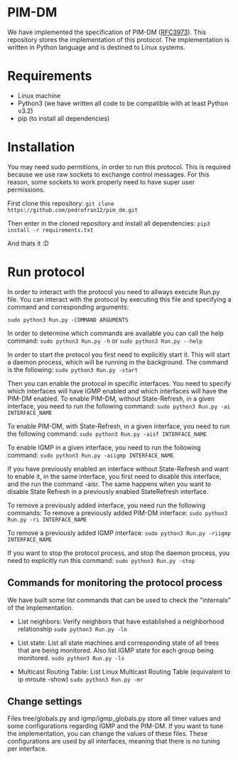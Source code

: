 # PIM-DM

We have implemented the specification of PIM-DM ([RFC3973](https://tools.ietf.org/html/rfc3973)).
This repository stores the implementation of this protocol. The implementation is written in Python language and is destined to Linux systems.


# Requirements

 - Linux machine
 - Python3 (we have written all code to be compatible with at least Python v3.2)
-  pip (to install all dependencies)


# Installation
You may need sudo permitions, in order to run this protocol. This is required because we use raw sockets to exchange control messages. For this reason, some sockets to work properly need to have super user permissions.

First clone this repository:
  `git clone https://github.com/pedrofran12/pim_dm.git`

Then enter in the cloned repository and install all dependencies:
   `pip3 install -r requirements.txt`
 
And thats it :D


# Run protocol

In order to interact with the protocol you need to allways execute Run.py file. You can interact with the protocol by executing this file and specifying a command and corresponding arguments:

   `sudo python3 Run.py -COMMAND ARGUMENTS`

In order to determine which commands are available you can call the help command:
	`sudo python3 Run.py -h`
    or
	`sudo python3 Run.py --help`

In order to start the protocol you first need to explicitly start it. This will start a daemon process, which will be running in the background. The command is the following:
	`sudo python3 Run.py -start`

Then you can enable the protocol in specific interfaces. You need to specify which interfaces will have IGMP enabled and which interfaces will have the PIM-DM enabled.
To enable PIM-DM, without State-Refresh, in a given interface, you need to run the following command:
	`sudo python3 Run.py -ai INTERFACE_NAME`

To enable PIM-DM, with State-Refresh, in a given interface, you need to run the following command:
	`sudo python3 Run.py -aisf INTERFACE_NAME`

To enable IGMP in a given interface, you need to run the following command:
	`sudo python3 Run.py -aiigmp INTERFACE_NAME`

If you have previously enabled an interface without State-Refresh and want to enable it, in the same interface, you first need to disable this interface, and the run the command -aisr. The same happens when you want to disable State Refresh in a previously enabled StateRefresh interface.  

To remove a previously added interface, you need run the following commands:
To remove a previously added PIM-DM interface:
	`sudo python3 Run.py -ri INTERFACE_NAME`

To remove a previously added IGMP interface:
	`sudo python3 Run.py -riigmp INTERFACE_NAME`

If you want to stop the protocol process, and stop the daemon process, you need to explicitly run this command:
	`sudo python3 Run.py -stop`



## Commands for monitoring the protocol process
We have built some list commands that can be used to check the "internals" of the implementation.

 - List neighbors: 
	 Verify neighbors that have established a neighborhood relationship
	`sudo python3 Run.py -ln`

 - List state:
    List all state machines and corresponding state of all trees that are being monitored. Also list IGMP state for each group being monitored.
	`sudo python3 Run.py -ls`

 - Multicast Routing Table:
   List Linux Multicast Routing Table (equivalent to ip mroute -show)
	`sudo python3 Run.py -mr`

## Change settings

Files tree/globals.py and igmp/igmp_globals.py store all timer values and some configurations regarding IGMP and the PIM-DM. If you want to tune the implementation, you can change the values of these files. These configurations are used by all interfaces, meaning that there is no tuning per interface.
